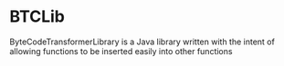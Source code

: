 # BTCLib
 ByteCodeTransformerLibrary is a Java library written with the intent of allowing functions to be inserted easily into other functions
